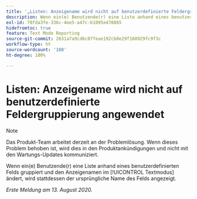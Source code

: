```yaml
---
title: '„Listen: Anzeigename wird nicht auf benutzerdefinierte Feldergruppierung angewendet“'
description: Wenn ein(e) Benutzende(r) eine Liste anhand eines benutzerdefinierten Felds gruppiert und den Anzeigenamen im Textmodus ändert, wird stattdessen der ursprüngliche Name des Felds angezeigt.
exl-id: 70fda3fe-336c-4ee5-a47c-b1095e470865
hidefromtoc: true
feature: Text Mode Reporting
source-git-commit: 2631a7a9cd6c07feae192cb0e29f168929fc9f3c
workflow-type: ht
source-wordcount: '108'
ht-degree: 100%

---
```


# Listen: Anzeigename wird nicht auf benutzerdefinierte Feldergruppierung angewendet

>[!NOTE]
>
>Das Produkt-Team arbeitet derzeit an der Problemlösung. Wenn dieses Problem behoben ist, wird dies in den Produktankündigungen und nicht mit den Wartungs-Updates kommuniziert.

Wenn ein(e) Benutzende(r) eine Liste anhand eines benutzerdefinierten Felds gruppiert und den Anzeigenamen im [!UICONTROL Textmodus] ändert, wird stattdessen der ursprüngliche Name des Felds angezeigt.

_Erste Meldung am 13. August 2020._
